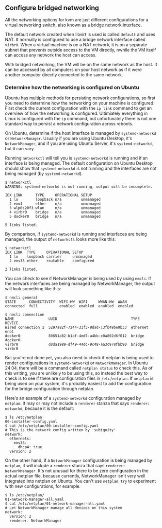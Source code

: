 ## Configure bridged networking

All the networking options for kvm are just different configurations for a virtual networking
switch, also known as a bridge network interface.

The default network created when libvirt is used is called `default` and uses NAT. It normally
is configured to use a bridge network interface called `virbr0`. When a virtual machine is
on a NAT network, it is on a separate subnet that prevents outside access to the VM directly,
nwhile the VM itself can access any network the host can access.

With bridged networking, the VM will be on the same network as the host. It can be accessed
by all computers on your host network as if it were another computer directly connected to
the same network.

### Determine how the networking is configured on Ubuntu

Ubuntu has multiple methods for persisting network configurations, so first you need to
determine how the networking on your machine is configured. First check the current
configuration with the `ip link` command to get an overview of how the networking is
configured. Ultimiately everything in Linux is configured with the `ip` command, but
unfortunately there is not one standard way to persist a network configuration across
reboots.

On Ubuntu, determine if the host interface is managed by `systemd-networkd` or `NetworkManager`.
Usually if you are using Ubuntu Desktop, it's `NetworkManager`, and if you are using
Ubuntu Server, it's `systemd-networkd`, but it can vary.

Running `networkctl` will tell you is `systemd-networkd` is running and if an interface
is being managed. The default configuration on Ubuntu Desktop should show that
`systemd-networkd` is not running and the interfaces are not being managed (by `systemd-networkd`).

```
$ networkctl
WARNING: systemd-networkd is not running, output will be incomplete.

IDX LINK      TYPE     OPERATIONAL SETUP    
  1 lo        loopback n/a         unmanaged
  2 eno1      ether    n/a         unmanaged
  3 wlp0s20f3 wlan     n/a         unmanaged
  4 virbr0    bridge   n/a         unmanaged
  5 docker0   bridge   n/a         unmanaged

5 links listed.
```

By comparison, if `systemd-networkd` is running and interfaces are being managed, the
output of `networkctl` looks more like this:

```
$ networkctl
IDX LINK  TYPE     OPERATIONAL SETUP
  1 lo    loopback carrier     unmanaged
  2 ens33 ether    routable    configured

2 links listed.
```

You can check to see if NetworkManager is being used by using `nmcli`. If the network
interfaces are being managed by NetworkManager, the output will look something like
this:

```
$ nmcli general
STATE      CONNECTIVITY  WIFI-HW  WIFI     WWAN-HW  WWAN    
connected  full          enabled  enabled  enabled  enabled

$ nmcli connection
NAME                UUID                                  TYPE      DEVICE  
Wired connection 1  5297a82f-7244-31f3-9dad-c3fb49be0b33  ethernet  eno1    
docker0             80651a82-b1af-4ed7-a4bb-e0a802d6f012  bridge    docker0 
virbr0              d0da1989-df49-44dc-9c48-aa3c978fbb90  bridge    virbr0
```

But you're not done yet, you also need to check if netplan is being used to render
configurations in `systemd-networkd` or `NetworkManager`. In Ubuntu 24.04, there will
be a command called `netplan status` to check this. As of this writing, you are unlikely
to be using this, so instead the best way to check is to see if there are configuration
files in `/etc/netplan`. If `netplan` is being used on your system, it's probably
easiest to add the configuration for the bridge configuration through netplan.

Here's an example of a `systemd-networkd` configuration managed by `netplan`. It may
or may not include a `renderer` stanza that says `renderer: networkd`, because it is
the default:

```
$ ls /etc/netplan
00-installer-config.yaml
$ cat /etc/netplan/00-installer-config.yaml
# This is the network config written by 'subiquity'
network:
  ethernets:
    ens33:
      dhcp4: true
  version: 2
```

On the other hand, if a `NetworkManager` configuration is being managed by `netplan`,
it will include a `renderer` stanza that says `renderer: NetworkManager`. It's not
unusual for there to be zero configuration in the actual netplan file, because currently,
NetworkManager isn't very well integrated into netplan on Ubuntu. You can't use
`netplan try` to experiment with new configurations, for example.

```
$ ls /etc/netplan/
01-network-manager-all.yaml
$ cat /etc/netplan/01-network-manager-all.yaml 
# Let NetworkManager manage all devices on this system
network:
  version: 2
  renderer: NetworkManager
```
